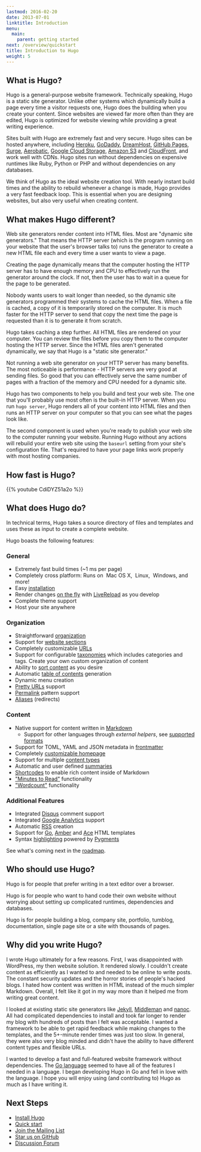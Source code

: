 ```yaml
---
lastmod: 2016-02-20
date: 2013-07-01
linktitle: Introduction
menu:
  main:
    parent: getting started
next: /overview/quickstart
title: Introduction to Hugo
weight: 5
---
```


## What is Hugo?

Hugo is a general-purpose website framework. Technically speaking, Hugo is
a static site generator. Unlike other systems which dynamically build a page
every time a visitor requests one, Hugo does the building when you create
your content. Since websites are viewed far more often than they are
edited, Hugo is optimized for website viewing while providing a great
writing experience.

Sites built with Hugo are extremely fast and very secure. Hugo sites can
be hosted anywhere, including [Heroku][], [GoDaddy][], [DreamHost][],
[GitHub Pages][], [Surge][], [Aerobatic][], [Google Cloud Storage][],
[Amazon S3][] and [CloudFront][], and work well with CDNs.
Hugo sites run without dependencies on expensive runtimes like Ruby,
Python or PHP and without dependencies on any databases.

[Heroku]: https://www.heroku.com/
[GoDaddy]: https://www.godaddy.com/
[DreamHost]: http://www.dreamhost.com/
[GitHub Pages]: https://pages.github.com/
[Aerobatic]: https://www.aerobatic.com/
[Google Cloud Storage]: http://cloud.google.com/storage/
[Amazon S3]: http://aws.amazon.com/s3/
[CloudFront]: http://aws.amazon.com/cloudfront/ "Amazon CloudFront"
[Surge]: https://surge.sh

We think of Hugo as the ideal website creation tool. With nearly instant
build times and the ability to rebuild whenever a change is made, Hugo
provides a very fast feedback loop. This is essential when you are
designing websites, but also very useful when creating content.

## What makes Hugo different?

Web site generators render content into HTML files. Most are "dynamic
site generators." That means the HTTP
server (which is the program running on your website that the user's
browser talks to) runs the generator to create a new HTML file
each and every time a user wants to view a page.

Creating the page dynamically means that the computer hosting
the HTTP server has to have enough memory and CPU to effectively run
the generator around the clock. If not, then the user has to wait
in a queue for the page to be generated.

Nobody wants users to wait longer than needed, so the dynamic site
generators programmed their systems to cache the HTML files. When
a file is cached, a copy of it is temporarily stored on the computer.
It is much faster for the HTTP server to send that copy the next time
the page is requested than it is to generate it from scratch.

Hugo takes caching a step further. All HTML files are rendered on your
computer. You can review the files before you copy them to the computer
hosting the HTTP server. Since the HTML files aren't generated dynamically,
we say that Hugo is a "static site generator."

Not running a web site generator on your HTTP server has many benefits.
The most noticeable is performance - HTTP servers are very good at
sending files. So good that you can effectively serve the same number
of pages with a fraction of the memory and CPU needed for a dynamic site.

Hugo has two components to help you build and test your web site. The
one that you'll probably use most often is the built-in HTTP server.
When you run `hugo server`, Hugo renders all of your content into
HTML files and then runs an HTTP server on your computer so that you
can see what the pages look like.

The second component is used when you're ready to publish your web
site to the computer running your website. Running Hugo without any
actions will rebuild your entire web site using the `baseurl` setting
from your site's configuration file. That's required to have your page
links work properly with most hosting companies.

## How fast is Hugo?

{{% youtube CdiDYZ51a2o %}}

## What does Hugo do?

In technical terms, Hugo takes a source directory of files and
templates and uses these as input to create a complete website.

Hugo boasts the following features:

### General

  * Extremely fast build times (~1 ms per page)
  * Completely cross platform: Runs on <i class="fa fa-apple"></i>&nbsp;Mac OS&nbsp;X, <i class="fa fa-linux"></i>&nbsp;Linux, <i class="fa fa-windows"></i>&nbsp;Windows, and more!
  * Easy [installation](/overview/installing/)
  * Render changes [on the fly](/overview/usage/) with [LiveReload](/extras/livereload/) as you develop
  * Complete theme support
  * Host your site anywhere

### Organization

  * Straightforward [organization](/content/organization/)
  * Support for [website sections](/content/sections/)
  * Completely customizable [URLs](/extras/urls/)
  * Support for configurable [taxonomies](/taxonomies/overview/) which includes categories and tags.  Create your own custom organization of content
  * Ability to [sort content](/content/ordering/) as you desire
  * Automatic [table of contents](/extras/toc/) generation
  * Dynamic menu creation
  * [Pretty URLs](/extras/urls/) support
  * [Permalink](/extras/permalinks/) pattern support
  * [Aliases](/extras/aliases/) (redirects)

### Content

  * Native support for content written in [Markdown](/content/example/)
    * Support for other languages through _external helpers_, see [supported formats](/content/supported-formats)
  * Support for TOML, YAML and JSON metadata in [frontmatter](/content/front-matter/)
  * Completely [customizable homepage](/layout/homepage/)
  * Support for multiple [content types](/content/types/)
  * Automatic and user defined [summaries](/content/summaries/)
  * [Shortcodes](/extras/shortcodes/) to enable rich content inside of Markdown
  * ["Minutes to Read"](/layout/variables/) functionality
  * ["Wordcount"](/layout/variables/) functionality

### Additional Features

  * Integrated [Disqus](https://disqus.com/) comment support
  * Integrated [Google Analytics](https://google-analytics.com/) support
  * Automatic [RSS](/layout/rss/) creation
  * Support for [Go](http://golang.org/pkg/html/template/), [Amber](https://github.com/eknkc/amber) and [Ace](http://ace.yoss.si/) HTML templates
  * Syntax [highlighting](/extras/highlighting/) powered by [Pygments](http://pygments.org/)

See what's coming next in the [roadmap](/meta/roadmap/).

## Who should use Hugo?

Hugo is for people that prefer writing in a text editor over
a browser.

Hugo is for people who want to hand code their own website without
worrying about setting up complicated runtimes, dependencies and
databases.

Hugo is for people building a blog, company site, portfolio, tumblog,
documentation, single page site or a site with thousands of
pages.

## Why did you write Hugo?

I wrote Hugo ultimately for a few reasons. First, I was disappointed with
WordPress, my then website solution. It rendered slowly. I couldn't create
content as efficiently as I wanted to and needed to be online to write
posts. The constant security updates and the horror stories of people's
hacked blogs. I hated how content was written in HTML instead of the much
simpler Markdown. Overall, I felt like it got in my way more than it helped
me from writing great content.

I looked at existing static site generators like [Jekyll][], [Middleman][] and [nanoc][].
All had complicated dependencies to install and took far longer to render
my blog with hundreds of posts than I felt was acceptable. I wanted
a framework to be able to get rapid feedback while making changes to the
templates, and the 5+-minute render times was just too slow. In general,
they were also very blog minded and didn't have the ability to have
different content types and flexible URLs.

[Jekyll]: http://jekyllrb.com/
[Middleman]: https://middlemanapp.com/
[nanoc]: http://nanoc.ws/

I wanted to develop a fast and full-featured website framework without
dependencies. The [Go language][] seemed to have all of the features I needed
in a language. I began developing Hugo in Go and fell in love with the
language. I hope you will enjoy using (and contributing to) Hugo as much
as I have writing it.

[Go language]: http://golang.org/ "The Go Programming Language"

## Next Steps

 * [Install Hugo](/overview/installing/)
 * [Quick start](/overview/quickstart/)
 * [Join the Mailing List](/community/mailing-list/)
 * [Star us on GitHub](https://github.com/spf13/hugo)
 * [Discussion Forum](http://discuss.gohugo.io/)
